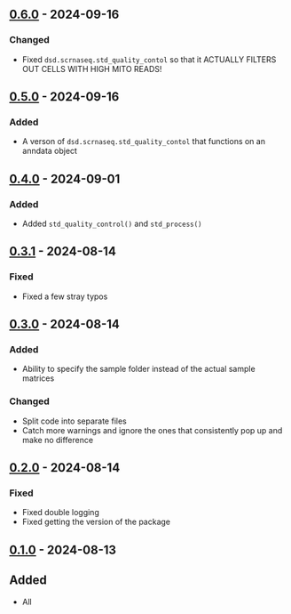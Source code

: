 ## [0.6.0] - 2024-09-16

### Changed

- Fixed `dsd.scrnaseq.std_quality_contol` so that it ACTUALLY FILTERS OUT CELLS WITH HIGH MITO READS!

## [0.5.0] - 2024-09-16

### Added

- A verson of `dsd.scrnaseq.std_quality_contol` that functions on an anndata object

## [0.4.0] - 2024-09-01

### Added

- Added `std_quality_control()` and `std_process()`

## [0.3.1] - 2024-08-14

### Fixed

- Fixed a few stray typos

## [0.3.0] - 2024-08-14

### Added
- Ability to specify the sample folder instead of the actual sample matrices

### Changed
- Split code into separate files
- Catch more warnings and ignore the ones that consistently pop up and make no difference

## [0.2.0] - 2024-08-14

### Fixed

- Fixed double logging
- Fixed getting the version of the package


## [0.1.0] - 2024-08-13

## Added

- All

[0.6.0]: https://github.com/milescsmith/dsd/releases/compare/0.5.0..0.6.0
[0.5.0]: https://github.com/milescsmith/dsd/releases/compare/0.4.0..0.5.0
[0.4.0]: https://github.com/milescsmith/dsd/releases/compare/0.3.1..0.4.0
[0.3.1]: https://github.com/milescsmith/dsd/releases/compare/0.3.0..0.3.1
[0.3.0]: https://github.com/milescsmith/dsd/releases/compare/0.2.0..0.3.0
[0.2.0]: https://github.com/milescsmith/dsd/releases/compare/0.1.0..0.2.0
[0.1.0]: https://github.com/milescsmith/dsd/releases/tag/v0.1.0